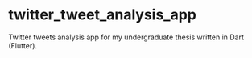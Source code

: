 # twitter_tweet_analysis_app
Twitter tweets analysis app for my undergraduate thesis written in Dart (Flutter).
